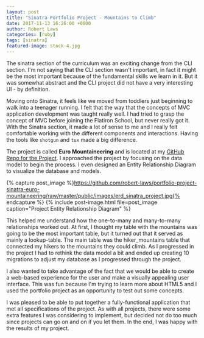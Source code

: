 ```yaml
---
layout: post
title: "Sinatra Portfolio Project - Mountains to Climb"
date: 2017-11-13 16:26:00 +0000
author: Robert Laws
categories: [ruby]
tags: [sinatra]
featured-image: stock-4.jpg
---
```

The sinatra section of the curriculum was an exciting change from the CLI section. <!-- more -->I'm not saying that the CLI section wasn't important, in fact it might be the most important because of the fundamental skills we learn in it. But it was somewhat abstract and the CLI project did not have a very interesting UI - by definition.

Moving onto Sinatra, it feels like we moved from toddlers just beginning to walk into a teenager running. I felt that the way that the concepts of MVC application development was taught really well. I had tried to grasp the concept of MVC before joining the Flatiron School, but never really got it. With the Sinatra section, it made a lot of sense to me and I really felt comfortable working with the different components and interactions. Having the tools like ``shotgun`` and ``tux`` made a big difference.

The project is called **Euro Mountaineering** and is located at my [GitHub Repo for the Project](https://github.com/robert-laws/portfolio-project-sinatra-euro-mountaineering). I approached the project by focusing on the data model to begin the process. I even designed an Entity Relationship Diagram to visualize the database and models.

{% capture post_image %}https://github.com/robert-laws/portfolio-project-sinatra-euro-mountaineering/raw/master/public/images/erd_sinatra_project.jpg{% endcapture %}
{% include post-image.html file=post_image caption="Project Entity Relationship Diagram" %}

This helped me understand how the one-to-many and many-to-many relationships worked out. At first, I thought my table with the mountains was going to be the most important table, but it turned out that it served as mainly a lookup-table. The main table was the hiker_mountains table that connected my hikers to the mountains they could climb. As I progressed in the project I had to rethink the data model a bit and ended up creating 10 migrations to adjust my database as I progressed through the project.

I also wanted to take advantage of the fact that we would be able to create a web-based experience for the user and make a visually appealing user interface. This was fun because I'm trying to learn more about HTML5 and I used the portfolio project as an opportunity to test out some concepts. 

I was pleased to be able to put together a fully-functional application that met all specifications of the project. As with all projects, there were some extra features I was considering to implement, but decided not do too much since projects can go on and on if you let them. In the end, I was happy with the results of my project.
